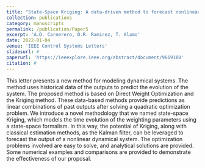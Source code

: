 ```yaml
---
title: "State-Space Kriging: A data-driven method to forecast nonlinear dynamical systems"
collection: publications
category: manuscripts
permalink: /publication/Paper5
excerpt: 'A.D. Carnerero, D.R. Ramirez, T. Alamo'
date: 2022-01-04
venue: 'IEEE Control Systems Letters'
slidesurl: #
paperurl: 'https://ieeexplore.ieee.org/abstract/document/9669180'
citation: #
---
```


This letter presents a new method for modeling dynamical systems. The method uses historical data of the outputs to predict the evolution of the system. The proposed method is based on Direct Weight Optimization and the Kriging method. These data-based methods provide predictions as linear combinations of past outputs after solving a quadratic optimization problem. We introduce a novel methodology that we named state-space Kriging, which models the time evolution of the weighting parameters using a state-space formalism. In this way, the potential of Kriging, along with classical estimation methods, as the Kalman filter, can be leveraged to forecast the output of a nonlinear dynamical system. The optimization problems involved are easy to solve, and analytical solutions are provided. Some numerical examples and comparisons are provided to demonstrate the effectiveness of our proposal.